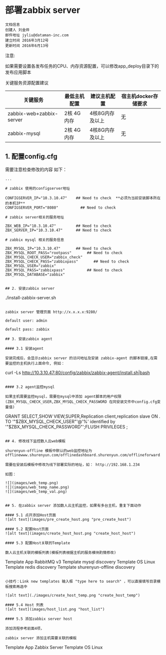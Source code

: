 # 部署zabbix server

```
文档信息
创建人 刘金烨
邮件地址 jyliu@dataman-inc.com
建立时间 2016年3月12号
更新时间 2016年6月13号
```

注意: 

如果需要设置各发布任务的CPU、内存资源配置，可以修改app_deploy目录下的发布应用脚本

关键服务资源配置建议
	
关键服务 | 最低主机配置 | 建议主机配置 | 宿主机docker存储要求
-----------|-----------|-----------|-----------
zabbix-web+zabbix-server | 2核 4G内存 | 4核8G内存及以上 | 无
zabbix-mysql | 2核 4G内存 | 4核8G内存及以上| 无
	
## 1. 配置config.cfg

需要注意检查修改的内容 如下：

```
...

# zabbix 使用的configserver地址

CONFIGSERVER_IP="10.3.10.47"    ## Need to check  **必须为当前安装脚本所在的本机IP**
CONFIGSERVER_PORT="8080"          ## Need to check

# zabbix server相关的服务地址

ZBX_WEB_IP="10.3.10.47"         ## Need to check
ZBX_SERVER_IP="10.3.10.47"      ## Need to check

# zabbix mysql 相关的服务信息

ZBX_MYSQL_IP="10.3.10.47"       ## Need to check
ZBX_MYSQL_ROOT_PASS="rootpass"       ## Need to check
ZBX_MYSQL_CHECK_USER="zabbix_check"     
ZBX_MYSQL_CHECK_PASS="zabbixpass"       ## Need to check
ZBX_MYSQL_USER="zabbix"                 
ZBX_MYSQL_PASS="zabbixpass"          ## Need to check
ZBX_MYSQL_DATABASE="zabbix"          


## 2. 安装zabbix server

```
./install-zabbix-server.sh
```

zabbix server 管理页面 http://x.x.x.x:9280/

default user: admin

default pass: zabbix

## 3. 安装zabbix agent

#### 3.1 安装agent

安装完成后，会显示zabbix server 的访问地址及安装 zabbix-agent 的脚本链接,在需要监控的主机执行上面命令, 例如：

```
curl -Ls http://10.3.10.47:80/config/zabbix/zabbix-agent/install.sh|bash
```

#### 3.2 agent监控mysql 

如果主机需要监控mysql，需要在mysql中添加 agent脚本的用户权限(ZBX_MYSQL_CHECK_USER,ZBX_MYSQL_CHECK_PASSWORD 在同安装文件中config.cfg变量值)

```
GRANT SELECT,SHOW VIEW,SUPER,Replication client,replication slave ON *.* TO '"$ZBX_MYSQL_CHECK_USER"'@'%' identified by '"$ZBX_MYSQL_CHECK_PASSWORD"';FLUSH PRIVILEGES ;
```

## 4. 修改线下监控数人云web模板

shurenyun-offline 模板中默认的web监控地址为 offlinewww.shurenyun.com/offlinedashboard.shurenyun.com/offlineforward.shurenyun.com

需要在安装后模板中修改为线下部署实际的地址，如： http://192.168.1.234

如图：

![](images/web_temp.png)
![](images/web_temp_name.png)
![](images/web_temp_val.png)


## 5. 在zabbix server 添加数人云主机监控，如果有多台主机，重复下面动作

#### 5.1 点开添加Host页面
![alt text](images/pre_create_host.png "pre_create_host")

#### 5.2 配置Host页面
![alt text](images/create_host_host.png "create_host_host")

#### 5.3 配置Host关联的Template

数人云主机关联的模板列表(模板列表根据主机的服务模块酌情修改)

```
Template App RabbitMQ v3
Template mysql discovery
Template OS Linux
Template redis discovery
Template shurenyun-offline discovery
```

小技巧：Link new templates 输入框 "type here to search" ，可以直接填写目录模板搜索再选中

![alt text](./images/create_host_temp.png "create_host_temp")

#### 5.4 Host 列表
![alt text](images/host_list.png "host_list")

#### 5.5 添加zabbix server host

添加流程参考前面4项，

zabbix server 添加主机需要关联的模板

```
Template App Zabbix Server
Template OS Linux
```

